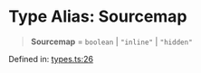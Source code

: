 # Type Alias: Sourcemap

> **Sourcemap** = `boolean` \| `"inline"` \| `"hidden"`

Defined in: [types.ts:26](https://github.com/rolldown/tsdown/blob/e2c8a7adcc5e078e0d5af69a055dcc022c841ed3/src/options/types.ts#L26)
